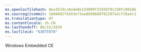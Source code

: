 ```yaml
---
ms.openlocfilehash: 8ea3524cc8ade0e1d3089f3193bf9c230fc8018b
ms.sourcegitcommit: 1bb00d2f4343e73ae8d58668f02297a3cf10a4c1
ms.translationtype: HT
ms.contentlocale: zh-CN
ms.lasthandoff: 06/15/2019
ms.locfileid: "63875978"
---
```

Windows Embedded CE